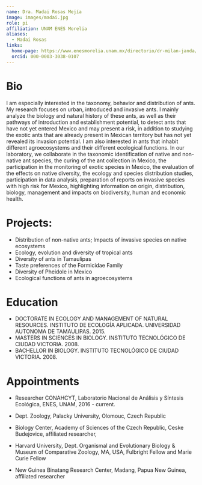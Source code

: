 ```yaml
---
name: Dra. Madai Rosas Mejía
image: images/madai.jpg
role: pi
affiliation: UNAM ENES Morelia
aliases:
  - Madai Rosas
links:
  home-page: https://www.enesmorelia.unam.mx/directorio/dr-milan-janda/
  orcid: 000-0003-3038-0107
---
```


# Bio

I am especially interested in the taxonomy, behavior and distribution of ants. My research focuses on urban, introduced and invasive ants. I mainly analyze the biology and natural history of these ants, as well as their pathways of introduction and establishment potential, to detect ants that have not yet entered Mexico and may present a risk, in addition to studying the exotic ants that are already present in Mexican territory but has not yet revealed its invasion potential. I am also interested in ants that inhabit different agroecosystems and their different ecological functions.
In our laboratory, we collaborate in the taxonomic identification of native and non-native ant species, the curing of the ant collection in Mexico, the participation in the monitoring of exotic species in Mexico, the evaluation of the effects on native diversity, the ecology and species distribution studies, participation in data analysis, preparation of reports on invasive species with high risk for Mexico, highlighting information on origin, distribution, biology, management and impacts on biodiversity, human and economic health.


# Projects:
* Distribution of non-native ants; Impacts of invasive species on native ecosystems
* Ecology, evolution and diversity of tropical ants
* Diversity of ants in Tamaulipas
* Taste preferences of the Formicidae Family
* Diversity of Pheidole in Mexico
* Ecological functions of ants in agroecosystems

# Education

* DOCTORATE IN ECOLOGY AND MANAGEMENT OF NATURAL RESOURCES. INSTITUTO DE ECOLOGÍA APLICADA. UNIVERSIDAD AUTONOMA DE TAMAULIPAS. 2015.
* MASTERS IN SCIENCES IN BIOLOGY. INSTITUTO TECNOLÓGICO DE CIUDAD VICTORIA. 2008.
* BACHELLOR IN BIOLOGY.  INSTITUTO TECNOLÓGICO DE CIUDAD VICTORIA. 2008.


# Appointments

* Researcher CONAHCYT, Laboratorio Nacional de Análisis y Síntesis Ecológica, ENES, UNAM, 2016 - current.

* Dept. Zoology, Palacky University, Olomouc, Czech Republic

* Biology Center, Academy of Sciences of the Czech Republic, Ceske Budejovice, affiliated researcher, 

* Harvard University, Dept. Organismal and Evolutionary Biology & Museum of Comparative Zoology, MA, USA, Fulbright Fellow and Marie Curie Fellow

* New Guinea Binatang Research Center, Madang, Papua New Guinea, affiliated researcher
